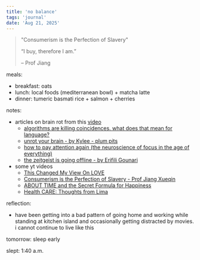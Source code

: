 ```yaml
---
title: 'no balance'
tags: 'journal'
date: 'Aug 21, 2025'
---
```


> "Consumerism is the Perfection of Slavery"
>
> “I buy, therefore I am.”
>
> – Prof Jiang

meals:

- breakfast: oats
- lunch: local foods (mediterranean bowl) + matcha latte
- dinner: tumeric basmati rice + salmon + cherries

notes:

- articles on brain rot from this [video](https://www.youtube.com/watch?v=4esV4R3k1V8&t=786s)
  - [algorithms are killing coincidences. what does that mean for language?](https://etymology.substack.com/p/algorithms-are-killing-coincidences)
  - [unrot your brain - by Kylee - plum pits](https://plumpits.substack.com/p/unrot-your-brain)
  - [how to pay attention again (the neuroscience of focus in the age of everything)](https://contemplationstation.substack.com/p/how-to-pay-attention-again-the-neuroscience)
  - [the zeitgeist is going offline - by Erifili Gounari](https://erifili.substack.com/p/the-zeitgeist-is-going-offline)
- some yt videos
  - [This Changed My View On LOVE](https://www.youtube.com/watch?v=2-AIBZHw6YY)
  - [Consumerism is the Perfection of Slavery - Prof Jiang Xueqin](https://www.youtube.com/watch?v=4pG-8XLLaE0)
  - [ABOUT TIME and the Secret Formula for Happiness](https://www.youtube.com/watch?v=wF-07QrppmA)
  - [Health CARE: Thoughts from Lima](https://www.youtube.com/watch?v=EbDeWQcHec0&t=18s)

reflection:

- have been getting into a bad pattern of going home and working while standing at kitchen island and occasionally getting distracted by movies. i cannot continue to live like this

tomorrow: sleep early

slept: 1:40 a.m.
